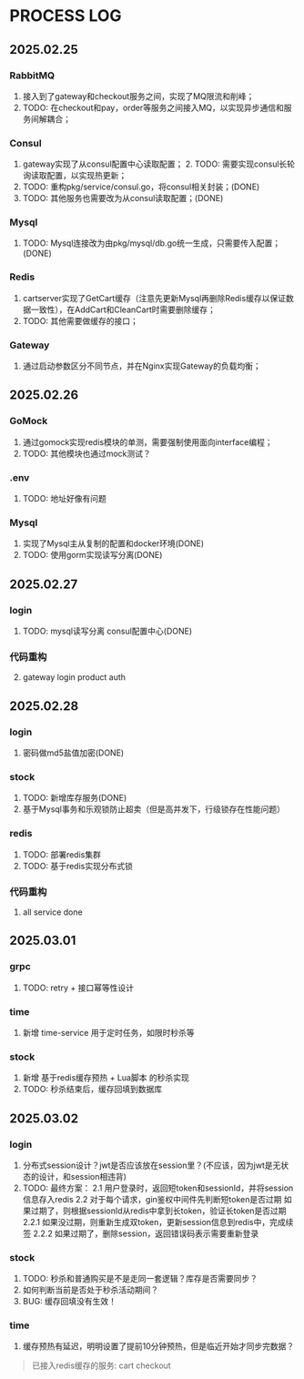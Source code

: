 # PROCESS LOG
## 2025.02.25

### RabbitMQ
1. 接入到了gateway和checkout服务之间，实现了MQ限流和削峰；
2. TODO: 在checkout和pay，order等服务之间接入MQ，以实现异步通信和服务间解耦合；

### Consul 
1. gateway实现了从consul配置中心读取配置； 2. TODO: 需要实现consul长轮询读取配置，以实现热更新；
3. TODO: 重构pkg/service/consul.go，将consul相关封装；(DONE)
4. TODO: 其他服务也需要改为从consul读取配置；(DONE)
### Mysql
1. TODO: Mysql连接改为由pkg/mysql/db.go统一生成，只需要传入配置；(DONE)

### Redis
1. cartserver实现了GetCart缓存（注意先更新Mysql再删除Redis缓存以保证数据一致性），在AddCart和CleanCart时需要删除缓存；
2. TODO: 其他需要做缓存的接口；

### Gateway
1. 通过启动参数区分不同节点，并在Nginx实现Gateway的负载均衡；

## 2025.02.26

### GoMock
1. 通过gomock实现redis模块的单测，需要强制使用面向interface编程；
2. TODO: 其他模块也通过mock测试？

### .env
1. TODO: 地址好像有问题

### Mysql
1. 实现了Mysql主从复制的配置和docker环境(DONE)
2. TODO: 使用gorm实现读写分离(DONE)

## 2025.02.27

### login
1. TODO: mysql读写分离 consul配置中心(DONE)

### 代码重构
2. gateway login product auth

## 2025.02.28

### login
1. 密码做md5盐值加密(DONE)

### stock
1. TODO: 新增库存服务(DONE)
2. 基于Mysql事务和乐观锁防止超卖（但是高并发下，行级锁存在性能问题）

### redis
1. TODO: 部署redis集群
2. TODO: 基于redis实现分布式锁

### 代码重构
1. all service done 


## 2025.03.01

### grpc
1. TODO: retry + 接口幂等性设计

### time
1. 新增 time-service 用于定时任务，如限时秒杀等

### stock
1. 新增 基于redis缓存预热 + Lua脚本 的秒杀实现
2. TODO: 秒杀结束后，缓存回填到数据库

## 2025.03.02

### login
1. 分布式session设计？jwt是否应该放在session里？(不应该，因为jwt是无状态的设计，和session相违背)
2. TODO: 最终方案：
    2.1 用户登录时，返回短token和sessionId，并将session信息存入redis
    2.2 对于每个请求，gin鉴权中间件先判断短token是否过期
        如果过期了，则根据sessionId从redis中拿到长token，验证长token是否过期
            2.2.1 如果没过期，则重新生成双token，更新session信息到redis中，完成续签
            2.2.2 如果过期了，删除session，返回错误码表示需要重新登录

### stock
1. TODO: 秒杀和普通购买是不是走同一套逻辑？库存是否需要同步？
2. 如何判断当前是否处于秒杀活动期间？
3. BUG: 缓存回填没有生效！

### time 
1. 缓存预热有延迟，明明设置了提前10分钟预热，但是临近开始才同步完数据？

> 已接入redis缓存的服务: cart checkout


